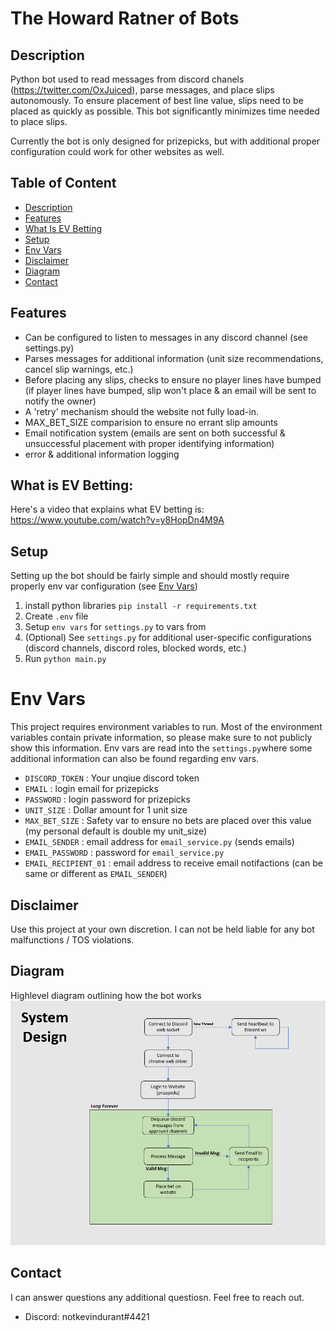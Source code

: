 # The Howard Ratner of Bots

## Description

Python bot used to read messages from discord chanels (https://twitter.com/OxJuiced), parse messages, and place slips autonomously.
To ensure placement of best line value, slips need to be placed as quickly as possible. This bot significantly minimizes time needed to place slips.

Currently the bot is only designed for prizepicks, but with additional proper configuration could work for other websites as well.

## Table of Content

- [Description](#description)
- [Features](#features)
- [What Is EV Betting](#what-is-ev-betting)
- [Setup](#Setup)
- [Env Vars](#env-vars)
- [Disclaimer](#disclaimer)
- [Diagram](#diagram)
- [Contact](#contact)

## Features

- Can be configured to listen to messages in any discord channel (see settings.py)
- Parses messages for additional information (unit size recommendations, cancel slip warnings, etc.)
- Before placing any slips, checks to ensure no player lines have bumped (if player lines have bumped, slip won't place & an email will be sent to notify the owner)
- A 'retry' mechanism should the website not fully load-in.
- MAX_BET_SIZE comparision to ensure no errant slip amounts
- Email notification system (emails are sent on both successful & unsuccessful placement with proper identifying information)
- error & additional information logging

## What is EV Betting:

Here's a video that explains what EV betting is: https://www.youtube.com/watch?v=y8HopDn4M9A

## Setup

Setting up the bot should be fairly simple and should mostly require properly env var configuration (see [Env Vars](#env-vars))

1. install python libraries `pip install -r requirements.txt`
2. Create `.env` file
3. Setup `env vars` for `settings.py` to vars from
4. (Optional) See `settings.py` for additional user-specific configurations (discord channels, discord roles, blocked words, etc.)
5. Run `python main.py`

# Env Vars

This project requires environment variables to run.
Most of the environment variables contain private information, so please make sure to not publicly show this information.
Env vars are read into the `settings.py`where some additional information can also be found regarding env vars.

- `DISCORD_TOKEN` : Your unqiue discord token
- `EMAIL` : login email for prizepicks
- `PASSWORD` : login password for prizepicks
- `UNIT_SIZE` : Dollar amount for 1 unit size
- `MAX_BET_SIZE` : Safety var to ensure no bets are placed over this value (my personal default is double my unit_size)
- `EMAIL_SENDER` : email address for `email_service.py` (sends emails)
- `EMAIL_PASSWORD` : password for `email_service.py`
- `EMAIL_RECIPIENT_01` : email address to receive email notifactions (can be same or different as `EMAIL_SENDER`)

## Disclaimer

Use this project at your own discretion.
I can not be held liable for any bot malfunctions / TOS violations.

## Diagram

Highlevel diagram outlining how the bot works
![High level system diagram](system_diagram.png)

## Contact

I can answer questions any additional questiosn.
Feel free to reach out.

- Discord: notkevindurant#4421
